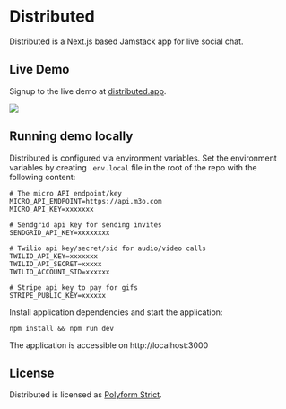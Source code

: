 # Distributed

Distributed is a Next.js based Jamstack app for live social chat.

## Live Demo

Signup to the live demo at [distributed.app](https://distributed.app).

<img src="screenshot.png" />

## Running demo locally

Distributed is configured via environment variables. Set the environment
variables by creating `.env.local` file in the root of the repo with the
following content:

```
# The micro API endpoint/key
MICRO_API_ENDPOINT=https://api.m3o.com
MICRO_API_KEY=xxxxxxx

# Sendgrid api key for sending invites
SENDGRID_API_KEY=xxxxxxxx

# Twilio api key/secret/sid for audio/video calls
TWILIO_API_KEY=xxxxxxx
TWILIO_API_SECRET=xxxxx
TWILIO_ACCOUNT_SID=xxxxxx

# Stripe api key to pay for gifs
STRIPE_PUBLIC_KEY=xxxxxx
```

Install application dependencies and start the application:

```
npm install && npm run dev
```

The application is accessible on http://localhost:3000

## License

Distributed is licensed as [Polyform Strict](https://polyformproject.org/licenses/strict/1.0.0/).
